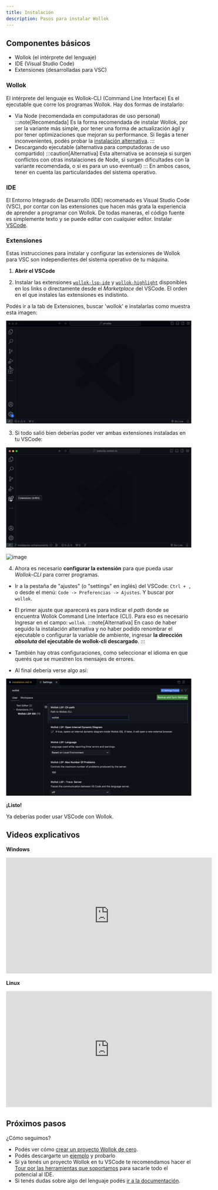 ```yaml
---
title: Instalación
description: Pasos para instalar Wollok
---
```


## Componentes básicos

- Wollok (el intérprete del lenguaje)
- IDE (Visual Studio Code)
- Extensiones (desarrolladas para VSC)


### Wollok 
El intérprete del lenguaje es Wollok-CLI (Command Line Interface)
Es el ejecutable que corre los programas Wollok. 
Hay dos formas de instalarlo:
- Via Node (recomendada en computadoras de uso personal)
:::note[Recomendada]
Es la forma recomendada de instalar Wollok, por ser la variante más simple, por tener una forma de actualización ágil y por tener optimizaciones que mejoran su performance. Si llegás a tener inconvenientes, podés probar la [instalación alternativa](/getting_started/installation_alternative).
:::
- Descargando ejecutable (alternativa para computadoras de uso compartido) 
:::caution[Alternativa]
Esta alternativa se aconseja si surgen conflictos con otras instalaciones de Node, si surgen dificultades con la variante recomendada, o si es para un uso eventual) 
:::
En ambos casos, tener en cuenta las particularidades del sistema operativo.

### IDE
El Entorno Integrado de Desarrollo (IDE) recomenado es Visual Studio Code (VSC), por contar con las extensiones que hacen más grata la experiencia de aprender a programar con Wollok. 
De todas maneras, el código fuente es simplemente texto y se puede editar con cualquier editor.
Instalar [VSCode](https://code.visualstudio.com/).

### Extensiones
Estas instrucciones para instalar y configurar las extensiones de Wollok para VSC son independientes del sistema operativo de tu máquina.

1. **Abrir el VSCode**

2. Instalar las extensiones [`wollok-lsp-ide`](https://marketplace.visualstudio.com/items?itemName=uqbar.wollok-lsp-ide) y [`wollok-highlight`](https://marketplace.visualstudio.com/items?itemName=uqbar.wollok-highlight) disponibles en los links o directamente desde el _Marketplace_ del VSCode. El orden en el que instales las extensiones es indistinto.

Podés ir a la tab de Extensiones, buscar 'wollok' e instalarlas como muestra esta imagen:

![Download VSCode Wollok Extensions](../../../assets/wollok-extensions.gif)

3. Si todo salió bien deberías poder ver ambas extensiones instaladas en tu VSCode:

![Check extensions in Visual Studio Code](../../../assets/wollok-extensions-check-2.gif)

<img width="449" alt="image" src="https://user-images.githubusercontent.com/4098184/204097656-18de3a1e-88c5-4315-8f1b-14480b59a50f.png"/>


4. Ahora es necesario **configurar la extensión** para que pueda usar _Wollok-CLI_ para correr programas.

- Ir a la pestaña de "ajustes" (o "settings" en inglés) del VSCode: `Ctrl + ,` o desde el menú: `Code -> Preferencias -> Ajustes`. Y buscar por `wollok`.

- El primer ajuste que aparecerá es para indicar el _path_ donde se encuentra Wollok Command Line Interface (CLI). Para eso es necesario Ingresar en el campo: `wollok`.
:::note[Alternativa] 
En caso de haber seguido la instalación alternativa y no haber podido renombrar el ejecutable o configurar la variable de ambiente, ingresar  **la dirección _absoluta_ del ejecutable de wollok-cli descargado**.
:::

- También hay otras configuraciones, como seleccionar el idioma en que querés que se muestren los mensajes de errores.

- Al final debería verse algo así:

![Settings](../../../assets/wollok-settings.png)

**¡Listo!**

Ya deberías poder usar VSCode con Wollok.


## Videos explicativos

**Windows** 
<iframe width="560" height="315" src="https://www.youtube.com/embed/kPxbjL7WUHc?si=lmdkD9oF2SxMpFeg" title="YouTube video player" frameborder="0" referrerpolicy="strict-origin-when-cross-origin" allowfullscreen></iframe>

**Linux**
<iframe width="560" height="315" src="https://www.youtube.com/embed/DCG-syufqhU?si=SBMGmBkEz6bS1-Wo" title="YouTube video player" frameborder="0" referrerpolicy="strict-origin-when-cross-origin" allowfullscreen></iframe>

## Próximos pasos

¿Cómo seguimos?

- Podés ver cómo [crear un proyecto Wollok de cero](/getting_started/new_project).
- Podés descargarte un [ejemplo](/material/examples) y probarlo
- Si ya tenés un proyecto Wollok en tu VSCode te recomendamos hacer el [Tour por las herramientas que soportamos](/tour/console) para sacarle todo el potencial al IDE.
- Si tenés dudas sobre algo del lenguaje podés [ir a la documentación](/documentation/introduction).
